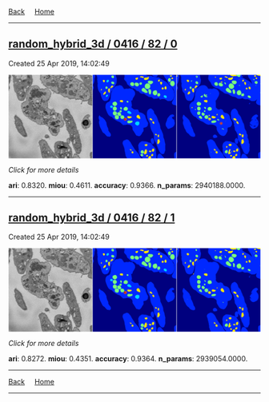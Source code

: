 
[Back](..)&nbsp;&nbsp;&nbsp;&nbsp;&nbsp;[Home](https://leapmanlab.github.io/snapshots)

---

<div class="summary"><a href="0"><h2>random_hybrid_3d / 0416 / 82 / 0</h2></a><p>Created 25 Apr 2019, 14:02:49
</p><a href="0"><img src="0/media/summary.png" align="center"></a><p>
<i>Click for more details</i>
</p></div>

**ari**: 0.8320. **miou**: 0.4611. **accuracy**: 0.9366. **n_params**: 2940188.0000. 

---

<div class="summary"><a href="1"><h2>random_hybrid_3d / 0416 / 82 / 1</h2></a><p>Created 25 Apr 2019, 14:02:49
</p><a href="1"><img src="1/media/summary.png" align="center"></a><p>
<i>Click for more details</i>
</p></div>

**ari**: 0.8272. **miou**: 0.4351. **accuracy**: 0.9364. **n_params**: 2939054.0000. 

---

[Back](..)&nbsp;&nbsp;&nbsp;&nbsp;&nbsp;[Home](https://leapmanlab.github.io/snapshots)

---